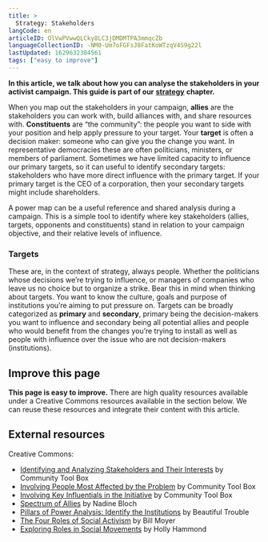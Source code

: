 ```yaml
---
title: >
  Strategy: Stakeholders
langCode: en
articleID: OlVwPVwwQLCky8LC3jDMDMTPA3mmqcZb
languageCollectionID: -NM0-Um7oFGFsJ8FatKoWTzqV4S9g22l
lastUpdated: 1629632304561
tags: ["easy to improve"]
---
```


**In this article, we talk about how you can analyse the stakeholders in your activist campaign. This guide is part of our** [**strategy**](/strategy) **chapter.**

When you map out the stakeholders in your campaign, **allies** are the stakeholders you can work with, build alliances with, and share resources with. **Constituents** are “the community”: the people you want to side with your position and help apply pressure to your target. Your **target** is often a decision maker: someone who can give you the change you want. In representative democracies these are often politicians, ministers, or members of parliament. Sometimes we have limited capacity to influence our primary targets, so it can useful to identify secondary targets: stakeholders who have more direct influence with the primary target. If your primary target is the CEO of a corporation, then your secondary targets might include shareholders.

A power map can be a useful reference and shared analysis during a campaign. This is a simple tool to identify where key stakeholders (allies, targets, opponents and constituents) stand in relation to your campaign objective, and their relative levels of influence.

### **Targets**

These are, in the context of strategy, always people. Whether the politicians whose decisions we’re trying to influence, or managers of companies who leave us no choice but to organize a strike. Bear this in mind when thinking about targets. You want to know the culture, goals and purpose of institutions you’re aiming to put pressure on. Targets can be broadly categorized as **primary** and **secondary**, primary being the decision-makers you want to influence and secondary being all potential allies and people who would benefit from the changes you’re trying to install as well as people with influence over the issue who are not decision-makers (institutions).

## Improve this page

**This page is easy to improve.** There are high quality resources available under a Creative Commons resources available in the section below. We can reuse these resources and integrate their content with this article.

## External resources

Creative Commons:

-   [Identifying and Analyzing Stakeholders and Their Interests](https://ctb.ku.edu/en/table-of-contents/participation/encouraging-involvement/identify-stakeholders/main) by Community Tool Box
-   [Involving People Most Affected by the Problem](https://ctb.ku.edu/en/table-of-contents/participation/encouraging-involvement/involve-those-affected/main) by Community Tool Box
-   [Involving Key Influentials in the Initiative](https://ctb.ku.edu/en/table-of-contents/participation/encouraging-involvement/key-influentials/main) by Community Tool Box
-   [Spectrum of Allies](https://commonslibrary.org/spectrum-of-allies/) by Nadine Bloch
-   [Pillars of Power Analysis: Identify the Institutions](https://commonslibrary.org/pillars-of-power/) by Beautiful Trouble
-   [The Four Roles of Social Activism](https://commonslibrary.org/the-four-roles-of-social-activism/) by Bill Moyer
-   [Exploring Roles in Social Movements](https://commonslibrary.org/exploring-roles-in-social-change-movements/) by Holly Hammond